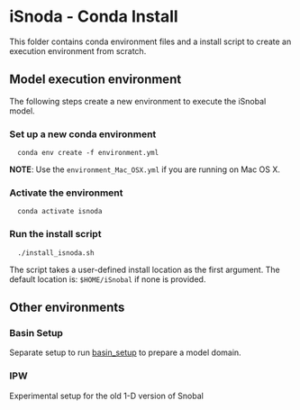 # iSnoda - Conda Install

This folder contains conda environment files and a install script to create 
an execution environment from scratch.

## Model execution environment
The following steps create a new environment to execute the iSnobal model.

### Set up a new conda environment
```
  conda env create -f environment.yml
```
**NOTE**: Use the `environment_Mac_OSX.yml` if you are running on Mac OS X.

### Activate the environment
```
  conda activate isnoda
```

### Run the install script
```
  ./install_isnoda.sh
```
The script takes a user-defined install location as the first argument. The
default location is: `$HOME/iSnobal` if none is provided.

## Other environments
### Basin Setup
Separate setup to run [basin_setup](https://github.com/USDA-ARS-NWRC/basin_setup)
to prepare a model domain.

### IPW
Experimental setup for the old 1-D version of Snobal

